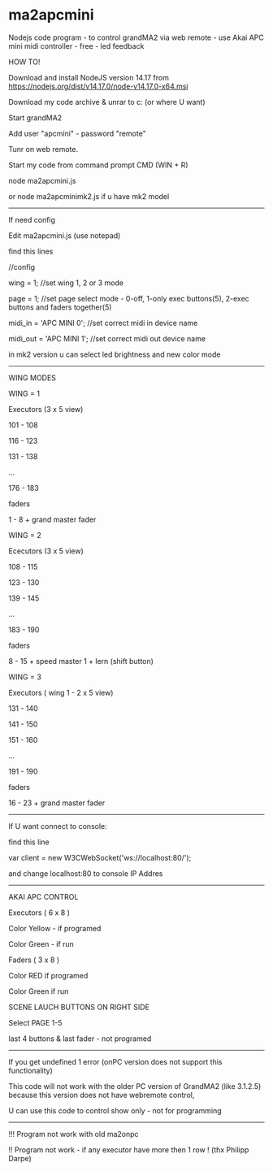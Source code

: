 # ma2apcmini
Nodejs code program - to control grandMA2 via web remote - use Akai APC mini midi controller - free - led feedback



HOW TO!


Download and install NodeJS version 14.17 from https://nodejs.org/dist/v14.17.0/node-v14.17.0-x64.msi

Download my code archive & unrar to c: (or where U want)


Start grandMA2

Add user "apcmini" - password "remote"

Tunr on web remote.


Start my code from command prompt CMD (WIN + R) 

node ma2apcmini.js

or node ma2apcminimk2.js if u have mk2 model


---------------------------------


 
If need config 

Edit ma2apcmini.js (use notepad)

find this lines


//config 

wing = 1;   //set wing 1, 2 or 3 mode

page = 1;   //set page select mode - 0-off, 1-only exec buttons(5), 2-exec buttons and faders together(5)

midi_in = 'APC MINI 0';     //set correct midi in device name

midi_out = 'APC MINI 1';    //set correct midi out device name 


in mk2 version u can select led brightness and new color mode


--------------------------------
WING MODES


WING = 1

Executors (3 x 5 view)

101 - 108

116 - 123

131 - 138

...

176 - 183

faders

1 - 8 + grand master fader




WING = 2

Ececutors (3 x 5 view)

108 - 115

123 - 130

139 - 145

...

183 - 190

faders

8 - 15 + speed master 1 + lern (shift button)




WING = 3

Executors ( wing 1 - 2 x 5 view)

131 - 140

141 - 150

151 - 160

...

191 - 190

faders

16 - 23 + grand master fader


-------------------------------


If U want connect to console:

find this line

var client = new W3CWebSocket('ws://localhost:80/');

and change localhost:80 to console IP Addres

-------------------------------- 


AKAI APC CONTROL


Executors ( 6 x 8 )

Color Yellow - if programed

Color Green - if run


Faders ( 3 x 8 )

Color RED if programed

Color Green if run



SCENE LAUCH BUTTONS ON RIGHT SIDE

Select PAGE 1-5


last 4 buttons & last fader - not programed



---------


If you get undefined 1 error (onPC version does not support this functionality)


This code will not work with the older PC version of GrandMA2 (like 3.1.2.5) because this version does not have webremote control,


U can use this code to control show only - not for programming

------------------------


!!! Program not work with old ma2onpc

!! Program not work - if any executor have more then 1 row ! (thx Philipp Darpe)
